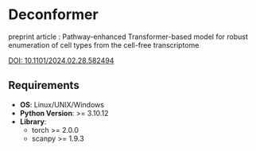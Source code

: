 # Deconformer

preprint article : Pathway-enhanced Transformer-based model for robust enumeration of cell types from the cell-free transcriptome

[DOI: 10.1101/2024.02.28.582494](https://doi.org/10.1101/2024.02.28.582494)



## Requirements

- **OS**: Linux/UNIX/Windows
- **Python Version**: >= 3.10.12
- **Library**:
  - torch >= 2.0.0
  - scanpy >= 1.9.3

